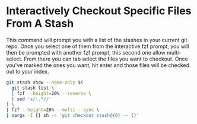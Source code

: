 # Interactively Checkout Specific Files From A Stash

This command will prompt you with a list of the stashes in your current git
repo. Once you select one of them from the interactive fzf prompt, you will
then be prompted with another fzf prompt, this second one allow multi-select.
From there you can tab select the files you want to checkout. Once you've
marked the ones you want, hit enter and those files will be checked out to your
index.

```bash
git stash show --name-only $(
  git stash list \
  | fzf --height=20% --reverse \
  | sed 's/:.*//'
) \
| fzf --height=20% --multi --sync \
| xargs -I {} sh -c 'git checkout stash@{0} -- {}'
```
